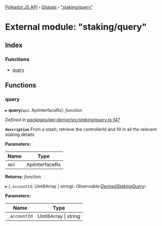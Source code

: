 [Polkadot JS API](../README.md) › [Globals](../globals.md) › ["staking/query"](_staking_query_.md)

# External module: "staking/query"

## Index

### Functions

* [query](_staking_query_.md#query)

## Functions

###  query

▸ **query**(`api`: ApiInterfaceRx): *function*

*Defined in [packages/api-derive/src/staking/query.ts:147](https://github.com/polkadot-js/api/blob/8a5a86e8b/packages/api-derive/src/staking/query.ts#L147)*

**`description`** From a stash, retrieve the controllerId and fill in all the relevant staking details

**Parameters:**

Name | Type |
------ | ------ |
`api` | ApiInterfaceRx |

**Returns:** *function*

▸ (`_accountId`: Uint8Array | string): *Observable‹[DerivedStakingQuery](../interfaces/_types_.derivedstakingquery.md)›*

**Parameters:**

Name | Type |
------ | ------ |
`_accountId` | Uint8Array &#124; string |

